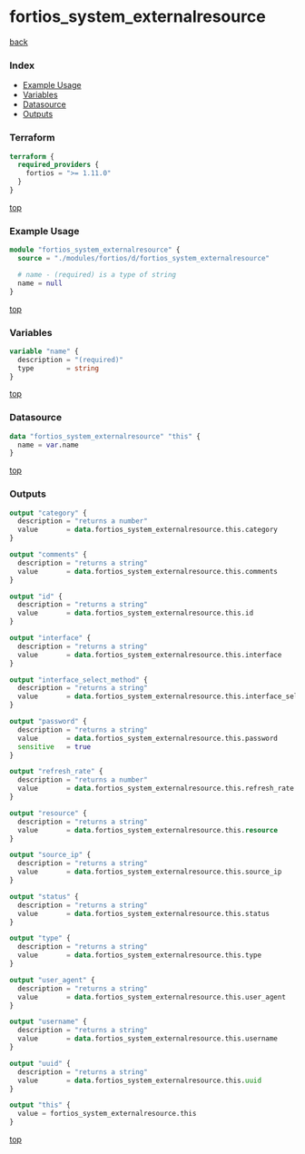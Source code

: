 # fortios_system_externalresource

[back](../fortios.md)

### Index

- [Example Usage](#example-usage)
- [Variables](#variables)
- [Datasource](#datasource)
- [Outputs](#outputs)

### Terraform

```terraform
terraform {
  required_providers {
    fortios = ">= 1.11.0"
  }
}
```

[top](#index)

### Example Usage

```terraform
module "fortios_system_externalresource" {
  source = "./modules/fortios/d/fortios_system_externalresource"

  # name - (required) is a type of string
  name = null
}
```

[top](#index)

### Variables

```terraform
variable "name" {
  description = "(required)"
  type        = string
}
```

[top](#index)

### Datasource

```terraform
data "fortios_system_externalresource" "this" {
  name = var.name
}
```

[top](#index)

### Outputs

```terraform
output "category" {
  description = "returns a number"
  value       = data.fortios_system_externalresource.this.category
}

output "comments" {
  description = "returns a string"
  value       = data.fortios_system_externalresource.this.comments
}

output "id" {
  description = "returns a string"
  value       = data.fortios_system_externalresource.this.id
}

output "interface" {
  description = "returns a string"
  value       = data.fortios_system_externalresource.this.interface
}

output "interface_select_method" {
  description = "returns a string"
  value       = data.fortios_system_externalresource.this.interface_select_method
}

output "password" {
  description = "returns a string"
  value       = data.fortios_system_externalresource.this.password
  sensitive   = true
}

output "refresh_rate" {
  description = "returns a number"
  value       = data.fortios_system_externalresource.this.refresh_rate
}

output "resource" {
  description = "returns a string"
  value       = data.fortios_system_externalresource.this.resource
}

output "source_ip" {
  description = "returns a string"
  value       = data.fortios_system_externalresource.this.source_ip
}

output "status" {
  description = "returns a string"
  value       = data.fortios_system_externalresource.this.status
}

output "type" {
  description = "returns a string"
  value       = data.fortios_system_externalresource.this.type
}

output "user_agent" {
  description = "returns a string"
  value       = data.fortios_system_externalresource.this.user_agent
}

output "username" {
  description = "returns a string"
  value       = data.fortios_system_externalresource.this.username
}

output "uuid" {
  description = "returns a string"
  value       = data.fortios_system_externalresource.this.uuid
}

output "this" {
  value = fortios_system_externalresource.this
}
```

[top](#index)